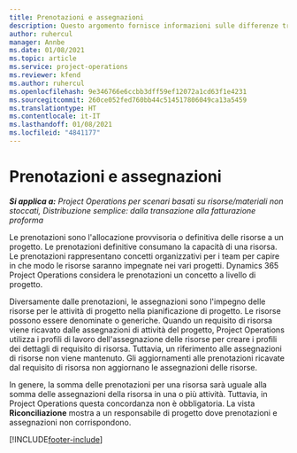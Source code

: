 ```yaml
---
title: Prenotazioni e assegnazioni
description: Questo argomento fornisce informazioni sulle differenze tra le prenotazioni delle risorse e le assegnazioni delle risorse.
author: ruhercul
manager: Annbe
ms.date: 01/08/2021
ms.topic: article
ms.service: project-operations
ms.reviewer: kfend
ms.author: ruhercul
ms.openlocfilehash: 9e346766e6ccbb3dff59ef12072a1cd63f1e4231
ms.sourcegitcommit: 260ce052fed760bb44c514517806049ca13a5459
ms.translationtype: HT
ms.contentlocale: it-IT
ms.lasthandoff: 01/08/2021
ms.locfileid: "4841177"
---
```

# <a name="bookings-vs-assignments"></a>Prenotazioni e assegnazioni

_**Si applica a:** Project Operations per scenari basati su risorse/materiali non stoccati, Distribuzione semplice: dalla transazione alla fatturazione proforma_

Le prenotazioni sono l'allocazione provvisoria o definitiva delle risorse a un progetto. Le prenotazioni definitive consumano la capacità di una risorsa. Le prenotazioni rappresentano concetti organizzativi per i team per capire in che modo le risorse saranno impegnate nei vari progetti. Dynamics 365 Project Operations considera le prenotazioni un concetto a livello di progetto. 

Diversamente dalle prenotazioni, le assegnazioni sono l'impegno delle risorse per le attività di progetto nella pianificazione di progetto. Le risorse possono essere denominate o generiche.  Quando un requisito di risorsa viene ricavato dalle assegnazioni di attività del progetto, Project Operations utilizza i profili di lavoro dell'assegnazione delle risorse per creare i profili dei dettagli di requisito di risorsa. Tuttavia, un riferimento alle assegnazioni di risorse non viene mantenuto. Gli aggiornamenti alle prenotazioni ricavate dal requisito di risorsa non aggiornano le assegnazioni delle risorse.

In genere, la somma delle prenotazioni per una risorsa sarà uguale alla somma delle assegnazioni della risorsa in una o più attività. Tuttavia, in Project Operations questa concordanza non è obbligatoria. La vista **Riconciliazione** mostra a un responsabile di progetto dove prenotazioni e assegnazioni non corrispondono.




[!INCLUDE[footer-include](../includes/footer-banner.md)]